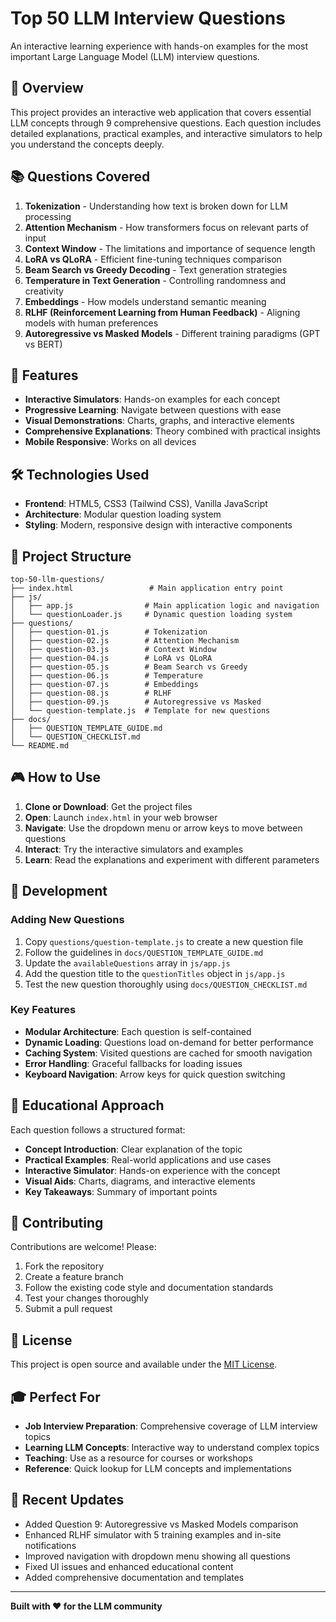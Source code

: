 # Top 50 LLM Interview Questions

An interactive learning experience with hands-on examples for the most important Large Language Model (LLM) interview questions.

## 🎯 Overview

This project provides an interactive web application that covers essential LLM concepts through 9 comprehensive questions. Each question includes detailed explanations, practical examples, and interactive simulators to help you understand the concepts deeply.

## 📚 Questions Covered

1. **Tokenization** - Understanding how text is broken down for LLM processing
2. **Attention Mechanism** - How transformers focus on relevant parts of input
3. **Context Window** - The limitations and importance of sequence length
4. **LoRA vs QLoRA** - Efficient fine-tuning techniques comparison
5. **Beam Search vs Greedy Decoding** - Text generation strategies
6. **Temperature in Text Generation** - Controlling randomness and creativity
7. **Embeddings** - How models understand semantic meaning
8. **RLHF (Reinforcement Learning from Human Feedback)** - Aligning models with human preferences
9. **Autoregressive vs Masked Models** - Different training paradigms (GPT vs BERT)

## 🚀 Features

- **Interactive Simulators**: Hands-on examples for each concept
- **Progressive Learning**: Navigate between questions with ease
- **Visual Demonstrations**: Charts, graphs, and interactive elements
- **Comprehensive Explanations**: Theory combined with practical insights
- **Mobile Responsive**: Works on all devices

## 🛠️ Technologies Used

- **Frontend**: HTML5, CSS3 (Tailwind CSS), Vanilla JavaScript
- **Architecture**: Modular question loading system
- **Styling**: Modern, responsive design with interactive components

## 📁 Project Structure

```
top-50-llm-questions/
├── index.html                 # Main application entry point
├── js/
│   ├── app.js                # Main application logic and navigation
│   └── questionLoader.js     # Dynamic question loading system
├── questions/
│   ├── question-01.js        # Tokenization
│   ├── question-02.js        # Attention Mechanism
│   ├── question-03.js        # Context Window
│   ├── question-04.js        # LoRA vs QLoRA
│   ├── question-05.js        # Beam Search vs Greedy
│   ├── question-06.js        # Temperature
│   ├── question-07.js        # Embeddings
│   ├── question-08.js        # RLHF
│   ├── question-09.js        # Autoregressive vs Masked
│   └── question-template.js  # Template for new questions
├── docs/
│   ├── QUESTION_TEMPLATE_GUIDE.md
│   └── QUESTION_CHECKLIST.md
└── README.md
```

## 🎮 How to Use

1. **Clone or Download**: Get the project files
2. **Open**: Launch `index.html` in your web browser
3. **Navigate**: Use the dropdown menu or arrow keys to move between questions
4. **Interact**: Try the interactive simulators and examples
5. **Learn**: Read the explanations and experiment with different parameters

## 🔧 Development

### Adding New Questions

1. Copy `questions/question-template.js` to create a new question file
2. Follow the guidelines in `docs/QUESTION_TEMPLATE_GUIDE.md`
3. Update the `availableQuestions` array in `js/app.js`
4. Add the question title to the `questionTitles` object in `js/app.js`
5. Test the new question thoroughly using `docs/QUESTION_CHECKLIST.md`

### Key Features

- **Modular Architecture**: Each question is self-contained
- **Dynamic Loading**: Questions load on-demand for better performance
- **Caching System**: Visited questions are cached for smooth navigation
- **Error Handling**: Graceful fallbacks for loading issues
- **Keyboard Navigation**: Arrow keys for quick question switching

## 📖 Educational Approach

Each question follows a structured format:
- **Concept Introduction**: Clear explanation of the topic
- **Practical Examples**: Real-world applications and use cases
- **Interactive Simulator**: Hands-on experience with the concept
- **Visual Aids**: Charts, diagrams, and interactive elements
- **Key Takeaways**: Summary of important points

## 🤝 Contributing

Contributions are welcome! Please:
1. Fork the repository
2. Create a feature branch
3. Follow the existing code style and documentation standards
4. Test your changes thoroughly
5. Submit a pull request

## 📝 License

This project is open source and available under the [MIT License](LICENSE).

## 🎓 Perfect For

- **Job Interview Preparation**: Comprehensive coverage of LLM interview topics
- **Learning LLM Concepts**: Interactive way to understand complex topics
- **Teaching**: Use as a resource for courses or workshops
- **Reference**: Quick lookup for LLM concepts and implementations

## 🔄 Recent Updates

- Added Question 9: Autoregressive vs Masked Models comparison
- Enhanced RLHF simulator with 5 training examples and in-site notifications
- Improved navigation with dropdown menu showing all questions
- Fixed UI issues and enhanced educational content
- Added comprehensive documentation and templates

---

**Built with ❤️ for the LLM community**
